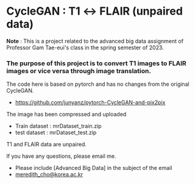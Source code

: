 # CycleGAN : T1 &leftrightarrow; FLAIR (unpaired data)

**Note** : This is a project related to the advanced big data assignment of Professor Gam Tae-eui's class in the spring semester of 2023.

### The purpose of this project is to **convert T1 images to FLAIR images or vice versa through image translation**.
            
The code here is based on pytorch and has no changes from the original CycleGAN.
* https://github.com/junyanz/pytorch-CycleGAN-and-pix2pix

The image has been compressed and uploaded 
* Train dataset : mrDataset_train.zip
* test dataset : mrDataset_test.zip

T1 and FLAIR data are unpaired.

If you have any questions, please email me.  
* Please include [Advanced Big Data] in the subject of the email  
* meredith_cho@korea.ac.kr
